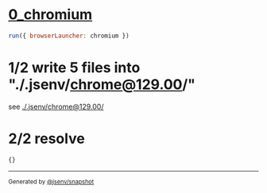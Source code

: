 # [0_chromium](../../sourcemap_dev.test.mjs#L19)

```js
run({ browserLauncher: chromium })
```

# 1/2 write 5 files into "./.jsenv/chrome@129.00/"

see [./.jsenv/chrome@129.00/](./.jsenv/chrome@129.00/)

# 2/2 resolve

```js
{}
```

---

<sub>
  Generated by <a href="https://github.com/jsenv/core/tree/main/packages/independent/snapshot">@jsenv/snapshot</a>
</sub>
